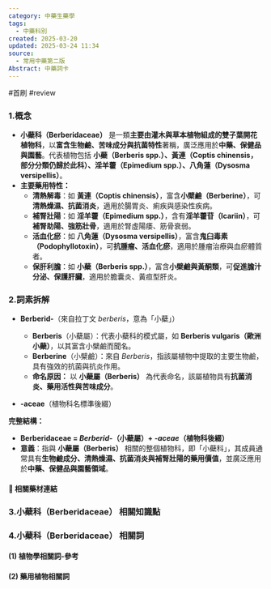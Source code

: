 ```yaml
---
category: 中藥生藥學
tags:
  - 中藥科別
created: 2025-03-20
updated: 2025-03-24 11:34
source:
  - 常用中藥第二版
Abstract: 中藥詞卡
---
```

#首刷 #review 
### 1.概念
- **小蘗科（Berberidaceae）** 是一類**主要由灌木與草本植物組成的雙子葉開花植物科**，以**富含生物鹼、苦味成分與抗菌特性**著稱，廣泛應用於**中藥、保健品與園藝**。代表植物包括 **小蘗（Berberis spp.）、黃連（Coptis chinensis，部分分類仍歸於此科）、淫羊藿（Epimedium spp.）、八角蓮（Dysosma versipellis）**。  
- **主要藥用特性：**  
  - **清熱解毒**：如 **黃連（Coptis chinensis）**，富含**小檗鹼（Berberine）**，可**清熱燥濕、抗菌消炎**，適用於腸胃炎、痢疾與感染性疾病。  
  - **補腎壯陽**：如 **淫羊藿（Epimedium spp.）**，含有**淫羊藿苷（Icariin）**，可**補腎助陽、強筋壯骨**，適用於腎虛陽痿、筋骨衰弱。  
  - **活血化瘀**：如 **八角蓮（Dysosma versipellis）**，富含**鬼臼毒素（Podophyllotoxin）**，可**抗腫瘤、活血化瘀**，適用於腫瘤治療與血瘀體質者。  
  - **保肝利膽**：如 **小蘗（Berberis spp.）**，富含**小檗鹼與黃酮類**，可**促進膽汁分泌、保護肝臟**，適用於膽囊炎、黃疸型肝炎。

### 2.詞素拆解
- **Berberid-**（來自拉丁文 *berberis*，意為「小蘗」）  
  - **Berberis**（小蘗屬）：代表小蘗科的模式屬，如 **Berberis vulgaris（歐洲小蘗）**，以其富含小檗鹼而聞名。  
  - **Berberine**（小檗鹼）：來自 *Berberis*，指該屬植物中提取的主要生物鹼，具有強效的抗菌與抗炎作用。  
  - **命名原因：** 以 **小蘗屬（Berberis）** 為代表命名，該屬植物具有**抗菌消炎、藥用活性與苦味成分**。  

- **-aceae**（植物科名標準後綴）

**完整結構：**
- **Berberidaceae = *Berberid-*（小蘗屬）+ *-aceae*（植物科後綴）**  
- **意義**：指與 **小蘗屬（Berberis）** 相關的整個植物科，即「小蘗科」，其成員通常具有**生物鹼成分、清熱燥濕、抗菌消炎與補腎壯陽的藥用價值**，並廣泛應用於**中藥、保健品與園藝領域**。  

#### 📌 相關藥材連結



### 3.小蘗科（Berberidaceae） 相關知識點



### 4.小蘗科（Berberidaceae） 相關詞
#### (1) 植物學相關詞-參考




#### (2) 藥用植物相關詞


